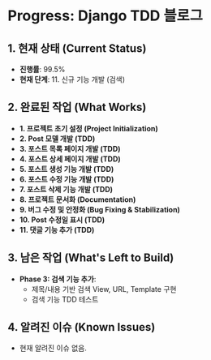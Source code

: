 # Progress: Django TDD 블로그

## 1. 현재 상태 (Current Status)

- **진행률**: 99.5%
- **현재 단계**: 11. 신규 기능 개발 (검색)

## 2. 완료된 작업 (What Works)

- **1. 프로젝트 초기 설정 (Project Initialization)**
- **2. Post 모델 개발 (TDD)**
- **3. 포스트 목록 페이지 개발 (TDD)**
- **4. 포스트 상세 페이지 개발 (TDD)**
- **5. 포스트 생성 기능 개발 (TDD)**
- **6. 포스트 수정 기능 개발 (TDD)**
- **7. 포스트 삭제 기능 개발 (TDD)**
- **8. 프로젝트 문서화 (Documentation)**
- **9. 버그 수정 및 안정화 (Bug Fixing & Stabilization)**
- **10. Post 수정일 표시 (TDD)**
- **11. 댓글 기능 추가 (TDD)**

## 3. 남은 작업 (What's Left to Build)

- **Phase 3: 검색 기능 추가**:
    - 제목/내용 기반 검색 View, URL, Template 구현
    - 검색 기능 TDD 테스트

## 4. 알려진 이슈 (Known Issues)

- 현재 알려진 이슈 없음.
